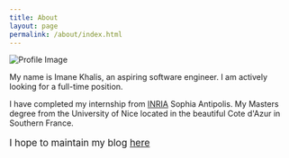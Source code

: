 ```yaml
---
title: About
layout: page
permalink: /about/index.html
---
```

<!--![Profile Image]({{ site.url }}/{{ site.picture }})-->
![Profile Image](https://s-media-cache-ak0.pinimg.com/originals/a6/49/61/a6496138e6e7f0a174a15ce940625b0d.jpg)

<p>My name is Imane Khalis, an aspiring software engineer. I am actively looking for a full-time position.</p>
<p>I have completed my internship from <a href="htpp://www.inria.fr">INRIA</a> Sophia Antipolis. My Masters degree from the University of Nice located in the beautiful Cote d'Azur in Southern France.</p>
<p style="font-size:120%">I hope to maintain my blog <a href="http://imanekhls.github.io">here</a></p>
